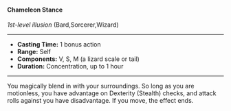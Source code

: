 #### Chameleon Stance
*1st-level illusion* (Bard,Sorcerer,Wizard)
___
- **Casting Time:** 1 bonus action
- **Range:** Self
- **Components:** V, S, M (a lizard scale or tail)
- **Duration:** Concentration, up to 1 hour
---
You magically blend in with your surroundings. So
long as you are motionless, you have advantage on
Dexterity (Stealth) checks, and attack rolls against
you have disadvantage. If you move, the effect ends.
